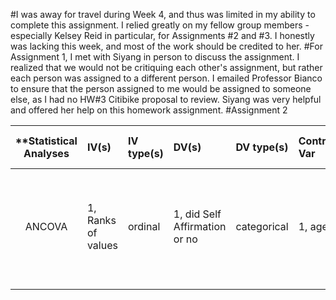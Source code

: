 #I was away for travel during Week 4, and thus was limited in my ability to complete this assignment.  I relied greatly on my fellow group members - especially Kelsey Reid in particular, for Assignments #2 and #3.  I honestly was lacking this week, and most of the work should be credited to her.
#For Assignment 1, I met with Siyang in person to discuss the assignment.  I realized that we would not be critiquing each other's assignment, but rather each person was assigned to a different person.  I emailed Professor Bianco to ensure that the person assigned to me would be assigned to someone else, as I had no HW#3 Citibike proposal to review.  Siyang was very helpful and offered her help on this homework assignment.
#Assignment 2

| **Statistical Analyses	|  IV(s)  |  IV type(s) |  DV(s)  |  DV type(s)  |  Control Var | Control Var type  | Question to be answered | _H0_ | alpha | link to paper **| 
|:----------:|:----------|:------------|:-------------|:-------------|:------------|:------------- |:------------------|:----:|:-------:|:-------|
ANCOVA	| 1, Ranks of values | ordinal | 1, did Self Affirmation or no| categorical | 1, age | continuous (could also be categoridcal) | 	Do participants in self-affirmation rak  value significantly higher than control group | Ranks test groups <= Ranks control group | 0.05 | [Self-Affirmation Improves Problem-Solving under Stress](http://journals.plos.org/plosone/article?id=10.1371/journal.pone.0062593) |
  |||||||||
